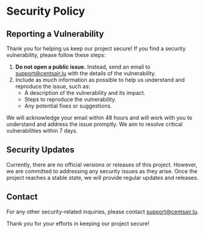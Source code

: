 # Security Policy

## Reporting a Vulnerability

Thank you for helping us keep our project secure! If you find a security vulnerability, please follow these steps:

1. **Do not open a public issue.** Instead, send an email to support@centsair.lu with the details of the vulnerability.
2. Include as much information as possible to help us understand and reproduce the issue, such as:
   - A description of the vulnerability and its impact.
   - Steps to reproduce the vulnerability.
   - Any potential fixes or suggestions.

We will acknowledge your email within 48 hours and will work with you to understand and address the issue promptly. We aim to resolve critical vulnerabilities within 7 days.

## Security Updates

Currently, there are no official versions or releases of this project. However, we are committed to addressing any security issues as they arise. Once the project reaches a stable state, we will provide regular updates and releases.

## Contact

For any other security-related inquiries, please contact support@centsair.lu.

Thank you for your efforts in keeping our project secure!
